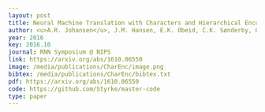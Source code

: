 ```yaml
--- 
layout: post
title: Neural Machine Translation with Characters and Hierarchical Encoding
author: <u>A.R. Johansen</u>, J.M. Hansen, E.K. Obeid, C.K. Sønderby, O. Winther
year: 2016
key: 2016.10
journal: RNN Symposium @ NIPS
link: https://arxiv.org/abs/1610.06550 
image: /media/publications/CharEnc/image.png
bibtex: /media/publications/CharEnc/bibtex.txt
pdf: https://arxiv.org/abs/1610.06550 
code: https://github.com/Styrke/master-code
type: paper
---
```

